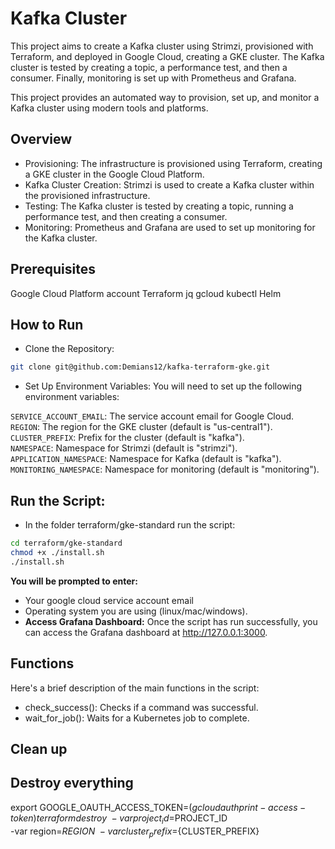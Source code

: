 # Kafka Cluster 
This project aims to create a Kafka cluster using Strimzi, provisioned with Terraform, and deployed in Google Cloud, creating a GKE cluster. The Kafka cluster is tested by creating a topic, a performance test, and then a consumer. Finally, monitoring is set up with Prometheus and Grafana.

This project provides an automated way to provision, set up, and monitor a Kafka cluster using modern tools and platforms.

## Overview

- Provisioning: The infrastructure is provisioned using Terraform, creating a GKE cluster in the Google Cloud Platform.
- Kafka Cluster Creation: Strimzi is used to create a Kafka cluster within the provisioned infrastructure.
- Testing: The Kafka cluster is tested by creating a topic, running a performance test, and then creating a consumer.
- Monitoring: Prometheus and Grafana are used to set up monitoring for the Kafka cluster.

## Prerequisites
Google Cloud Platform account
Terraform
jq
gcloud
kubectl
Helm

## How to Run
- Clone the Repository: 
```bash
git clone git@github.com:Demians12/kafka-terraform-gke.git
``` 

- Set Up Environment Variables: You will need to set up the following environment variables:

`SERVICE_ACCOUNT_EMAIL`: The service account email for Google Cloud. <br>
`REGION`: The region for the GKE cluster (default is "us-central1").<br>
`CLUSTER_PREFIX`: Prefix for the cluster (default is "kafka").<br>
`NAMESPACE`: Namespace for Strimzi (default is "strimzi").<br>
`APPLICATION_NAMESPACE`: Namespace for Kafka (default is "kafka").<br>
`MONITORING_NAMESPACE`: Namespace for monitoring (default is "monitoring").<br>

## Run the Script: 
- In the folder terraform/gke-standard run the script:
```bash
cd terraform/gke-standard
chmod +x ./install.sh
./install.sh
``` 
**You will be prompted to enter:**
- Your google cloud service account email
- Operating system you are using (linux/mac/windows).
- **Access Grafana Dashboard:** Once the script has run successfully, you can access the Grafana dashboard at http://127.0.0.1:3000.

## Functions
Here's a brief description of the main functions in the script:
- check_success(): Checks if a command was successful.
- wait_for_job(): Waits for a Kubernetes job to complete.



## Clean up

## Destroy everything
export GOOGLE_OAUTH_ACCESS_TOKEN=$(gcloud auth print-access-token)
terraform destroy \
-var project_id=$PROJECT_ID \
-var region=${REGION} \
-var cluster_prefix=${CLUSTER_PREFIX}

